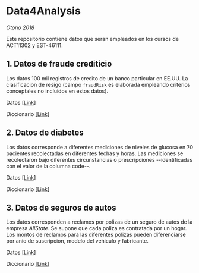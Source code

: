 # Data4Analysis

_Otono 2018_

Este repositorio contiene datos que seran empleados en los cursos de ACT11302 y EST-46111.

## 1. Datos de fraude crediticio

Los datos 100 mil registros de credito de un banco particular en EE.UU. La clasificacion de resigo (campo `fraudRisk` es elaborada empleando criterios conceptales no incluidos en estos datos).

Datos [[Link]](https://github.com/JCMO-ITAM/Data4Analysis/blob/master/d4a_fraud_data.csv)

Diccionario [[Link]](https://github.com/JCMO-ITAM/Data4Analysis/blob/master/d4a_fraud_dictionary.md)

## 2. Datos de diabetes

Los datos corresponde a diferentes mediciones de niveles de glucosa en 70 pacientes recolectadas en diferentes fechas y horas. Las mediciones se recolectaron bajo diferentes circunstancias o prescripciones --identificadas con el valor de la columna code--.

Datos [[Link]](https://github.com/JCMO-ITAM/Data4Analysis/blob/master/d4a_diabetes_data.csv)

Diccionario [[Link]](https://github.com/JCMO-ITAM/Data4Analysis/blob/master/d4a_diabetes_diccionario.md)

## 3. Datos de seguros de autos

Los datos corresponden a reclamos por polizas de un seguro de autos de la empresa _AllState_. Se supone que cada poliza es contratada por un hogar. Los montos de reclamos para las diferentes polizas pueden diferenciarse por anio de suscripcion, modelo del vehiculo y fabricante.

Datos [[Link]](https://github.com/JCMO-ITAM/Data4Analysis/blob/master/d4a_allstateclaim_data.csv)

Diccionario [[Link]](https://github.com/JCMO-ITAM/Data4Analysis/blob/master/d4a_allstateclaim_dictionary.md)


